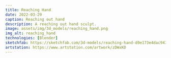 ```yaml
---
title: Reaching Hand
date: 2022-03-29
caption: Reaching out hand
description: A reaching out hand sculpt.
image: assets/img/3d_models/reaching_hand.png
img_alt: reaching_hand
technologies: [Blender]
sketchfab: https://sketchfab.com/3d-models/reaching-hand-d9e173e4dac94344b925cc37c3fe8953
artstation: https://www.artstation.com/artwork/zDWxKD
---
```

